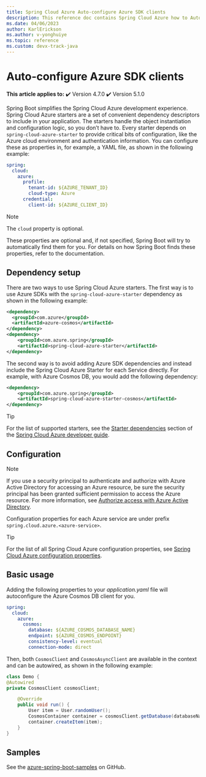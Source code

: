 ```yaml
---
title: Spring Cloud Azure Auto-configure Azure SDK clients
description: This reference doc contains Spring Cloud Azure how to Auto-configure Azure SDK clients.
ms.date: 04/06/2023
author: KarlErickson
ms.author: v-yonghuiye
ms.topic: reference
ms.custom: devx-track-java
---
```


# Auto-configure Azure SDK clients

**This article applies to:** ✔️ Version 4.7.0 ✔️ Version 5.1.0

Spring Boot simplifies the Spring Cloud Azure development experience. Spring Cloud Azure starters are a set of convenient dependency descriptors to include in your application. The starters handle the object instantiation and configuration logic, so you don’t have to. Every starter depends on `spring-cloud-azure-starter` to provide critical bits of configuration, like the Azure cloud environment and authentication information. You can configure these as properties in, for example, a YAML file, as shown in the following example:

```yaml
spring:
  cloud:
    azure:
      profile:
        tenant-id: ${AZURE_TENANT_ID}
        cloud-type: Azure
      credential:
        client-id: ${AZURE_CLIENT_ID}
```

> [!NOTE]
> The `cloud` property is optional.

These properties are optional and, if not specified, Spring Boot will try to automatically find them for you. For details on how Spring Boot finds these properties, refer to the documentation.

## Dependency setup

There are two ways to use Spring Cloud Azure starters. The first way is to use Azure SDKs with the `spring-cloud-azure-starter` dependency as shown in the following example:

```xml
<dependency>
  <groupId>com.azure</groupId>
  <artifactId>azure-cosmos</artifactId>
</dependency>
<dependency>
    <groupId>com.azure.spring</groupId>
    <artifactId>spring-cloud-azure-starter</artifactId>
</dependency>
```

The second way is to avoid adding Azure SDK dependencies and instead include the Spring Cloud Azure Starter for each Service directly. For example, with Azure Cosmos DB, you would add the following dependency:

```xml
<dependency>
    <groupId>com.azure.spring</groupId>
    <artifactId>spring-cloud-azure-starter-cosmos</artifactId>
</dependency>
```

> [!TIP]
> For the list of supported starters, see the [Starter dependencies](developer-guide-overview.md#starter-dependencies) section of the [Spring Cloud Azure developer guide](developer-guide-overview.md).

## Configuration

> [!NOTE]
> If you use a security principal to authenticate and authorize with Azure Active Directory for accessing an Azure resource, be sure the security principal has been granted sufficient permission to access the Azure resource. For more information, see [Authorize access with Azure Active Directory](authentication.md#authorize-access-with-azure-active-directory).

Configuration properties for each Azure service are under prefix `spring.cloud.azure.<azure-service>`.

> [!TIP]
> For the list of all Spring Cloud Azure configuration properties, see [Spring Cloud Azure configuration properties](configuration-properties-all.md).

## Basic usage

Adding the following properties to your *application.yaml* file will autoconfigure the Azure Cosmos DB client for you.

```yaml
spring:
  cloud:
    azure:
      cosmos:
        database: ${AZURE_COSMOS_DATABASE_NAME}
        endpoint: ${AZURE_COSMOS_ENDPOINT}
        consistency-level: eventual
        connection-mode: direct
```

Then, both `CosmosClient` and `CosmosAsyncClient` are available in the context and can be autowired, as shown in the following example:

```java
class Demo {
@Autowired
private CosmosClient cosmosClient;

    @Override
    public void run() {
        User item = User.randomUser();
        CosmosContainer container = cosmosClient.getDatabase(databaseName).getContainer(containerName);
        container.createItem(item);
    }
}
```

## Samples

See the [azure-spring-boot-samples](https://github.com/Azure-Samples/azure-spring-boot-samples/tree/main) on GitHub.
